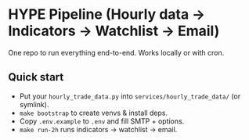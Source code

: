 # HYPE Pipeline (Hourly data → Indicators → Watchlist → Email)

One repo to run everything end-to-end. Works locally or with cron.

## Quick start
- Put your `hourly_trade_data.py` into `services/hourly_trade_data/` (or symlink).
- `make bootstrap` to create venvs & install deps.
- Copy `.env.example` to `.env` and fill SMTP + options.
- `make run-2h` runs indicators → watchlist → email.

